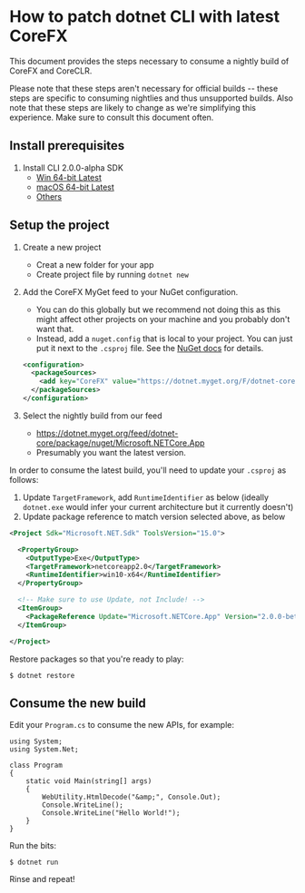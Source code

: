 # How to patch dotnet CLI with latest CoreFX

This document provides the steps necessary to consume a nightly build of CoreFX
and CoreCLR.

Please note that these steps aren't necessary for official builds -- these steps
are specific to consuming nightlies and thus unsupported builds. Also note that
these steps are likely to change as we're simplifying this experience. Make
sure to consult this document often.

## Install prerequisites

1. Install CLI 2.0.0-alpha SDK
    - [Win 64-bit Latest](https://dotnetcli.blob.core.windows.net/dotnet/Sdk/master/dotnet-dev-win-x64.latest.exe)
    - [macOS 64-bit Latest](https://dotnetcli.blob.core.windows.net/dotnet/Sdk/master/dotnet-dev-osx-x64.latest.pkg)
    - [Others](https://github.com/dotnet/cli/blob/master/README.md)

## Setup the project

1. Create a new project
    - Creat a new folder for your app
    - Create project file by running `dotnet new`

2. Add the CoreFX MyGet feed to your NuGet configuration.
    - You can do this globally but we recommend not doing this as this might
      affect other projects on your machine and you probably don't want that.
    - Instead, add a `nuget.config` that is local to your project. You can
      just put it next to the `.csproj` file.
      See the [NuGet docs](https://docs.nuget.org/ndocs/consume-packages/configuring-nuget-behavior)
      for details.

    ```xml
    <configuration>
      <packageSources>
        <add key="CoreFX" value="https://dotnet.myget.org/F/dotnet-core/api/v3/index.json" />
      </packageSources>
    </configuration>
    ```

3. Select the nightly build from our feed
    - <https://dotnet.myget.org/feed/dotnet-core/package/nuget/Microsoft.NETCore.App>
    - Presumably you want the latest version.

In order to consume the latest build, you'll need to update your `.csproj`
as follows:

1. Update `TargetFramework`, add `RuntimeIdentifier` as below (ideally
   `dotnet.exe` would infer your current architecture but it currently doesn't)
2. Update package reference to match version selected above, as below

```xml
<Project Sdk="Microsoft.NET.Sdk" ToolsVersion="15.0">

  <PropertyGroup>
    <OutputType>Exe</OutputType>
    <TargetFramework>netcoreapp2.0</TargetFramework>
    <RuntimeIdentifier>win10-x64</RuntimeIdentifier>
  </PropertyGroup>

  <!-- Make sure to use Update, not Include! -->
  <ItemGroup>
    <PackageReference Update="Microsoft.NETCore.App" Version="2.0.0-beta-001386-00" />
  </ItemGroup>

</Project>
```

Restore packages so that you're ready to play:

```
$ dotnet restore
```

## Consume the new build

Edit your `Program.cs` to consume the new APIs, for example:

```CSharp
using System;
using System.Net;

class Program
{
    static void Main(string[] args)
    {
        WebUtility.HtmlDecode("&amp;", Console.Out);
        Console.WriteLine();
        Console.WriteLine("Hello World!");
    }
}
```

Run the bits:

```
$ dotnet run
```

Rinse and repeat!
